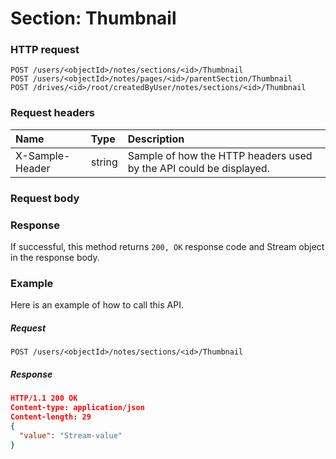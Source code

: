 # Section: Thumbnail


### HTTP request
```http
POST /users/<objectId>/notes/sections/<id>/Thumbnail
POST /users/<objectId>/notes/pages/<id>/parentSection/Thumbnail
POST /drives/<id>/root/createdByUser/notes/sections/<id>/Thumbnail

```
### Request headers
| Name       | Type | Description|
|:---------------|:--------|:----------|
| X-Sample-Header  | string  | Sample of how the HTTP headers used by the API could be displayed.|

### Request body

### Response
If successful, this method returns `200, OK` response code and Stream object in the response body.

### Example
Here is an example of how to call this API.
##### Request
```http
POST /users/<objectId>/notes/sections/<id>/Thumbnail
```
##### Response
```json
HTTP/1.1 200 OK
Content-type: application/json
Content-length: 29
{
  "value": "Stream-value"
}
```
